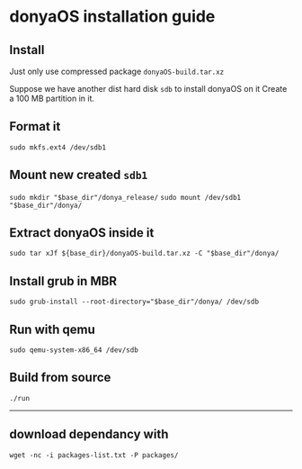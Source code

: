 # donyaOS installation guide

## Install

Just only use compressed package `donyaOS-build.tar.xz`

Suppose we have another dist hard disk `sdb` to install donyaOS on it
Create a 100 MB partition in it.

## Format it

`sudo mkfs.ext4 /dev/sdb1`

## Mount new created `sdb1`

`sudo mkdir "$base_dir"/donya_release/`
`sudo mount /dev/sdb1 "$base_dir"/donya/`

## Extract donyaOS inside it

`sudo tar xJf ${base_dir}/donyaOS-build.tar.xz -C "$base_dir"/donya/`

## Install grub in MBR

`sudo grub-install --root-directory="$base_dir"/donya/ /dev/sdb`

## Run with qemu

`sudo qemu-system-x86_64 /dev/sdb`

## Build from source

`./run`

---

## download dependancy with

`wget -nc -i packages-list.txt -P packages/`

